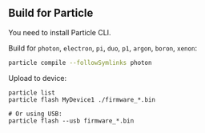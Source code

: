 ## Build for Particle

You need to install Particle CLI.

Build for `photon`, `electron`, `pi`, `duo`, `p1`, `argon`, `boron`, `xenon`:
```sh
particle compile --followSymlinks photon
```

Upload to device:
```
particle list
particle flash MyDevice1 ./firmware_*.bin

# Or using USB:
particle flash --usb firmware_*.bin
```

